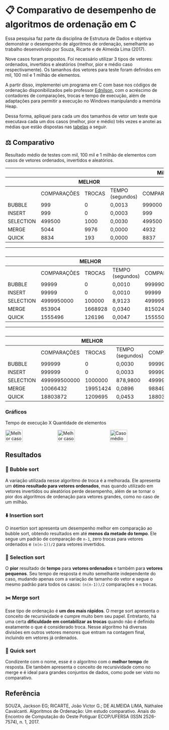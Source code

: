 # 📋 Comparativo de desempenho de algoritmos de ordenação em C

Essa pesquisa faz parte da disciplina de Estrutura de Dados e objetiva demonstrar o desempenho de algoritmos de ordenação, semelhante ao trabalho desenvolvido por Souza, Ricarte e de Almeida Lima (2017).

Nove casos foram propostos. Foi necessário utilizar 3 tipos de vetores: ordenados, invertidos e aleatórios (melhor, pior e médio caso respectivamente). Os tamanhos dos vetores para teste foram definidos em mil, 100 mil e 1 milhão de elementos.

A partir disso, implementei um programa em C com base nos códigos  de ordenação disponibilizados pelo professor [Ednilson](https://github.com/ednilsonrossi), com o acréscimo de contadores de comparações, trocas e tempo de execução, além de adaptações para permitir a execução no Windows manipulando a memória Heap.

Dessa forma, apliquei para cada um dos tamanhos de vetor um teste que executava cada um dos casos (melhor, pior e médio) três vezes e anotei as médias que estão dispostas nas [tabelas](#%EF%B8%8F-comparativo) a seguir.

## ⚖️ Comparativo
Resultado médio de testes com mil, 100 mil e 1 milhão de elementos com casos de vetores ordenados, invertidos e aleatórios.
<table>
  <thead>
    <tr>
      <th colspan=10>Mil elementos</th>
    </tr>
    <tr>
        <th></th>
        <th colspan=3>MELHOR</th>
        <th colspan=3>PIOR</th>
        <th colspan=3>MÉDIO</th>
    </tr>
  </thead>
  <tbody>
    <tr>
        <td></td>
        <td>COMPARAÇÕES</td>
        <td>TROCAS</td>
        <td>TEMPO (segundos)</td>
        <td>COMPARAÇÕES</td>
        <td>TROCAS</td>
        <td>TEMPO (segundos)</td>
        <td>COMPARAÇÕES</td>
        <td>TROCAS</td>
        <td>TEMPO (segundos)</td>
    </tr>
    <tr>
        <td>BUBBLE</td>
        <td>999</td>
        <td>0</td>
        <td>0,0013</td>
        <td>999000</td>
        <td>499500</td>
        <td>0,0040</td>
        <td>964368</td>
        <td>251729</td>
        <td>0,0030</td>
    </tr>
    <tr>
        <td>INSERT</td>
        <td>999</td>
        <td>0</td>
        <td>0,0003</td>
        <td>999</td>
        <td>499500</td>
        <td>0,0020</td>
        <td>999</td>
        <td>251729</td>
        <td>0,0010</td>
    </tr>
    <tr>
        <td>SELECTION</td>
        <td>499500</td>
        <td>1000</td>
        <td>0,0030</td>
        <td>499500</td>
        <td>1000</td>
        <td>0,0020</td>
        <td>499500</td>
        <td>1000</td>
        <td>0,0023</td>
    </tr>
    <tr>
        <td>MERGE</td>
        <td>5044</td>
        <td>9976</td>
        <td>0,0000</td>
        <td>4932</td>
        <td>14908</td>
        <td>0,0000</td>
        <td>8686</td>
        <td>14275</td>
        <td>0,0003</td>
    </tr>
    <tr>
        <td>QUICK</td>
        <td>8834</td>
        <td>193</td>
        <td>0,0000</td>
        <td>8837</td>
        <td>1693</td>
        <td>0,0000</td>
        <td>11766</td>
        <td>2503</td>
        <td>0,0000</td>
    </tr>
  </tbody>
</table>

<table>
  <thead>
    <tr>
      <th colspan=10>100 Mil elementos</th>
    </tr>
    <tr>
        <th></th>
        <th colspan=3>MELHOR</th>
        <th colspan=3>PIOR</th>
        <th colspan=3>MÉDIO</th>
    </tr>
  </thead>
  <tbody>
     <tr>
        <td></td>
        <td>COMPARAÇÕES</td>
        <td>TROCAS</td>
        <td>TEMPO (segundos)</td>
        <td>COMPARAÇÕES</td>
        <td>TROCAS</td>
        <td>TEMPO (segundos)</td>
        <td>COMPARAÇÕES</td>
        <td>TROCAS</td>
        <td>TEMPO (segundos)</td>
    </tr>
    <tr>
        <td>BUBBLE</td>
        <td>99999</td>
        <td>0</td>
        <td>0,0010</td>
        <td>9999900000</td>
        <td>4999950000</td>
        <td>27,7183</td>
        <td>9955500444</td>
        <td>2503891391</td>
        <td>33,1900</td>
    </tr>
    <tr>
        <td>INSERT</td>
        <td>99999</td>
        <td>0</td>
        <td>0,0010</td>
        <td>99999</td>
        <td>4999950000</td>
        <td>12,0623</td>
        <td>99999</td>
        <td>2503891391</td>
        <td>5,8307</td>
    </tr>
    <tr>
        <td>SELECTION</td>
        <td>4999950000</td>
        <td>100000</td>
        <td>8,9123</td>
        <td>4999950000</td>
        <td>100000</td>
        <td>9,0360</td>
        <td>4999950000</td>
        <td>100000</td>
        <td>8,7600</td>
    </tr>
    <tr>
        <td>MERGE</td>
        <td>853904</td>
        <td>1668928</td>
        <td>0,0340</td>
        <td>815024</td>
        <td>2483952</td>
        <td>0,0343</td>
        <td>1536329</td>
        <td>2428689</td>
        <td>0,0383</td>
    </tr>
    <tr>
        <td>QUICK</td>
        <td>1555496</td>
        <td>126196</td>
        <td>0,0047</td>
        <td>1555500</td>
        <td>176196</td>
        <td>0,0043</td>
        <td>2063052</td>
        <td>403540</td>
        <td>0,0110</td>
    </tr>
  </tbody>
</table>

<table>
  <thead>
    <tr>
      <th colspan=10>1 Milhão de elementos</th>
    </tr>
    <tr>
        <th></th>
        <th colspan=3>MELHOR</th>
        <th colspan=3>PIOR</th>
        <th colspan=3>MÉDIO</th>
    </tr>
  </thead>
  <tbody>
    <tr>
        <td></td>
        <td>COMPARAÇÕES</td>
        <td>TROCAS</td>
        <td>TEMPO (segundos)</td>
        <td>COMPARAÇÕES</td>
        <td>TROCAS</td>
        <td>TEMPO (segundos)</td>
        <td>COMPARAÇÕES</td>
        <td>TROCAS</td>
        <td>TEMPO (segundos)</td>
    </tr>
     <tr>
        <td>BUBBLE</td>
        <td>999999</td>
        <td>0</td>
        <td>0,0030</td>
        <td>999999000000</td>
        <td>499999500000</td>
        <td>3191,0133</td>
        <td>998465001534</td>
        <td>250154201104</td>
        <td>3958,679751</td>
    </tr>
    <tr>
        <td>INSERT</td>
        <td>999999</td>
        <td>0</td>
        <td>0,0033</td>
        <td>999999</td>
        <td>499999500000</td>
        <td>1174,3257</td>
        <td>999999</td>
        <td>250154201104</td>
        <td>690,454152</td>
    </tr>
    <tr>
        <td>SELECTION</td>
        <td>499999500000</td>
        <td>1000000</td>
        <td>878,9800</td>
        <td>499999500000</td>
        <td>1000000</td>
        <td>884,9253</td>
        <td>499999500000</td>
        <td>1000000</td>
        <td>977,406707</td>
    </tr>
    <tr>
        <td>MERGE</td>
        <td>10066432</td>
        <td>19951424</td>
        <td>0,0896</td>
        <td>9884992</td>
        <td>29836416</td>
        <td>0,0908</td>
        <td>18672899</td>
        <td>29228704</td>
        <td>4,653309</td>
    </tr>
    <tr>
        <td>QUICK</td>
        <td>18803872</td>
        <td>1209695</td>
        <td>0,0453</td>
        <td>18803872</td>
        <td>1709693</td>
        <td>0,0462</td>
        <td>26890127</td>
        <td>4706043</td>
        <td>0,152607</td>
    </tr>
  </tbody>
</table>

### Gráficos
Tempo de execução X Quantidade de elementos
<div style="display: flex">
<img src="https://github.com/user-attachments/assets/d824395d-cada-4a43-8e3a-da02d1c7f827" alt="Melhor caso" width=33%>
<img src="https://github.com/user-attachments/assets/c83fa58f-3f4d-4917-a8d7-696ab351f474" alt="Melhor caso" width=33%>
<img src="https://github.com/user-attachments/assets/98bfe0cd-6a68-47af-8035-1ac605d2f033" alt="Caso médio" width=33%>
</div>

## Resultados

### 🫧 Bubble sort
A variação utilizada nesse algoritmo de troca é a melhorada. Ele apresenta um **ótimo resultado para vetores ordenados**, mas quando utilizado em vetores invertidos ou aleatórios perde desempenho, além de se tornar o pior dos algoritmos de ordenação para vetores grandes, como no caso de um milhão.

### ⬇️ Insertion sort
O insertion sort apresenta um desempenho melhor em comparação ao bubble sort, obtendo resultados em até **menos da metade do tempo**. Ele segue um padrão de comparação de `n-1`, zero trocas para vetores ordenados e `(n(n-1))/2` para vetores invertidos.

### 🤏 Selection sort
O **pior** resultado de **tempo** para **vetores ordenados** e também para **vetores pequenos**. Seu tempo de resposta é muito semelhante independente do caso, mudando apenas com a variação de tamanho do vetor e segue o mesmo padrão para todos os casos: `(n(n-1))/2` comparações e `n` trocas.

### ✂️ Merge sort
Esse tipo de ordenação é **um dos mais rápidos**. O merge sort apresenta o conceito de recursividade e cumpre muito bem seu papel. Entretanto, há uma certa **dificuldade em contabilizar as trocas** quando não é definido exatamente o que é considerado troca. Nesse algoritmo há diversas divisões em outros vetores menores que entram na contagem final, incluindo em vetores já ordenados.

### 🐇 Quick sort
Condizente com o nome, esse é o algoritmo com o **melhor tempo** de resposta. Ele também apresenta o conceito de recursividade como no merge e é ideal para grandes conjuntos de dados, como pode ser visto no comparativo.

## Referência

SOUZA, Jackson EG; RICARTE, João Victor G.; DE ALMEIDA LIMA, Náthalee Cavalcanti. Algoritmos
de Ordenação: Um estudo comparativo. Anais do Encontro de Computação do Oeste Potiguar
ECOP/UFERSA (ISSN 2526-7574), n. 1, 2017.
